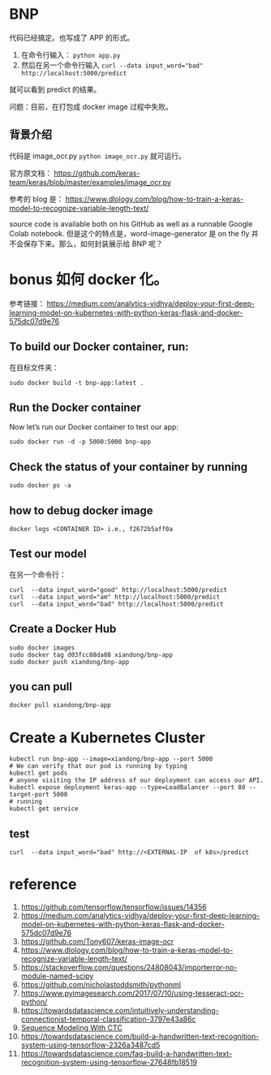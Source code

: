 # BNP

代码已经搞定。也写成了 APP 的形式。

1. 在命令行输入： `python app.py`
2. 然后在另一个命令行输入 `curl --data input_word="bad" http://localhost:5000/predict`

就可以看到 predict 的结果。

问题：目前，在打包成 docker image 过程中失败。

## 背景介绍

代码是 image_ocr.py `python image_ocr.py` 就可运行。

官方原文档：
https://github.com/keras-team/keras/blob/master/examples/image_ocr.py

参考的 blog 是：
https://www.dlology.com/blog/how-to-train-a-keras-model-to-recognize-variable-length-text/

source code is available both on his GitHub as well as a runnable Google Colab notebook.
但是这个的特点是，word-image-generator 是 on the fly 并不会保存下来。那么，如何封装展示给 BNP 呢？

# bonus 如何 docker 化。

参考链接： https://medium.com/analytics-vidhya/deploy-your-first-deep-learning-model-on-kubernetes-with-python-keras-flask-and-docker-575dc07d9e76

## To build our Docker container, run:

在目标文件夹：

```
sudo docker build -t bnp-app:latest .
```

## Run the Docker container

Now let’s run our Docker container to test our app:

```
sudo docker run -d -p 5000:5000 bnp-app
```

## Check the status of your container by running

```
sudo docker ps -a
```

## how to debug docker image

```
docker logs <CONTAINER ID> i.e., f2672b5aff0a
```

## Test our model

在另一个命令行：

```
curl  --data input_word="good" http://localhost:5000/predict
curl  --data input_word="am" http://localhost:5000/predict
curl  --data input_word="bad" http://localhost:5000/predict
```

## Create a Docker Hub

```
sudo docker images
sudo docker tag d03fcc88da88 xiandong/bnp-app
sudo docker push xiandong/bnp-app
```

## you can pull

`docker pull xiandong/bnp-app`

# Create a Kubernetes Cluster

```
kubectl run bnp-app --image=xiandong/bnp-app --port 5000
# We can verify that our pod is running by typing
kubectl get pods
# anyone visiting the IP address of our deployment can access our API.
kubectl expose deployment keras-app --type=LoadBalancer --port 80 --target-port 5000
# running
kubectl get service
```

## test

```
curl  --data input_word="bad" http://<EXTERNAL-IP  of k8s>/predict
```

# reference

1. https://github.com/tensorflow/tensorflow/issues/14356
2. https://medium.com/analytics-vidhya/deploy-your-first-deep-learning-model-on-kubernetes-with-python-keras-flask-and-docker-575dc07d9e76
3. https://github.com/Tony607/keras-image-ocr
4. https://www.dlology.com/blog/how-to-train-a-keras-model-to-recognize-variable-length-text/
5. https://stackoverflow.com/questions/24808043/importerror-no-module-named-scipy
6. https://github.com/nicholastoddsmith/pythonml
7. https://www.pyimagesearch.com/2017/07/10/using-tesseract-ocr-python/
8. https://towardsdatascience.com/intuitively-understanding-connectionist-temporal-classification-3797e43a86c
9. [Sequence Modeling
With CTC](https://distill.pub/2017/ctc/)
10. https://towardsdatascience.com/build-a-handwritten-text-recognition-system-using-tensorflow-2326a3487cd5
11. https://towardsdatascience.com/faq-build-a-handwritten-text-recognition-system-using-tensorflow-27648fb18519


